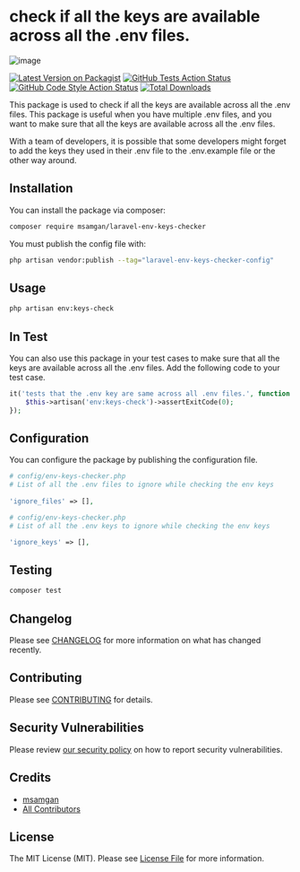 # check if all the keys are available across all the .env files.

![image](https://github.com/user-attachments/assets/b92bdf13-d3ce-4002-a6bd-4b3a0891cabf)


[![Latest Version on Packagist](https://img.shields.io/packagist/v/msamgan/laravel-env-keys-checker.svg?style=flat-square)](https://packagist.org/packages/msamgan/laravel-env-keys-checker)
[![GitHub Tests Action Status](https://img.shields.io/github/actions/workflow/status/msamgan/laravel-env-keys-checker/run-tests.yml?branch=main&label=tests&style=flat-square)](https://github.com/msamgan/laravel-env-keys-checker/actions?query=workflow%3Arun-tests+branch%3Amain)
[![GitHub Code Style Action Status](https://img.shields.io/github/actions/workflow/status/msamgan/laravel-env-keys-checker/fix-php-code-style-issues.yml?branch=main&label=code%20style&style=flat-square)](https://github.com/msamgan/laravel-env-keys-checker/actions?query=workflow%3A"Fix+PHP+code+style+issues"+branch%3Amain)
[![Total Downloads](https://img.shields.io/packagist/dt/msamgan/laravel-env-keys-checker.svg?style=flat-square)](https://packagist.org/packages/msamgan/laravel-env-keys-checker)

This package is used to check if all the keys are available across all the .env files.
This package is useful when you have multiple .env files,
and you want to make sure that all the keys are available across all the .env files.

With a team of developers, it is possible that some developers might forget to add the keys they used in their .env file
to the .env.example file or the other way around.

## Installation

You can install the package via composer:

```bash
composer require msamgan/laravel-env-keys-checker
```

You must publish the config file with:

```bash
php artisan vendor:publish --tag="laravel-env-keys-checker-config"
```

## Usage

```bash
php artisan env:keys-check
```

## In Test

You can also use this package in your test cases to make sure that all the keys are available across all the .env files.
Add the following code to your test case.

```php
it('tests that the .env key are same across all .env files.', function () {
    $this->artisan('env:keys-check')->assertExitCode(0);
});
```

## Configuration

You can configure the package by publishing the configuration file.

```php
# config/env-keys-checker.php
# List of all the .env files to ignore while checking the env keys
 
'ignore_files' => [],
```

```php
# config/env-keys-checker.php
# List of all the .env keys to ignore while checking the env keys

'ignore_keys' => [],
```

## Testing

```bash
composer test
```

## Changelog

Please see [CHANGELOG](CHANGELOG.md) for more information on what has changed recently.

## Contributing

Please see [CONTRIBUTING](CONTRIBUTING.md) for details.

## Security Vulnerabilities

Please review [our security policy](../../security/policy) on how to report security vulnerabilities.

## Credits

- [msamgan](https://github.com/msamgan)
- [All Contributors](../../contributors)

## License

The MIT License (MIT). Please see [License File](LICENSE.md) for more information.
